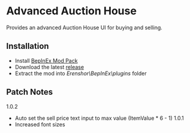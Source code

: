 # Advanced Auction House

Provides an advanced Auction House UI for buying and selling.
## Installation
- Install [BepInEx Mod Pack](https://thunderstore.io/package/bbepis/BepInExPack/)
- Download the latest [release](https://github.com/drizzlx/Erenshor-AdvancedAuctionHouse/releases)
- Extract the mod into *Erenshor\BepInEx\plugins* folder

## Patch Notes
1.0.2
- Auto set the sell price text input to max value (ItemValue * 6 - 1)
1.0.1
- Increased font sizes